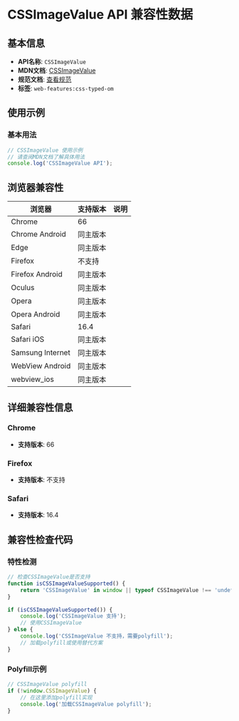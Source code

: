 # CSSImageValue API 兼容性数据

## 基本信息

- **API名称**: `CSSImageValue`
- **MDN文档**: [CSSImageValue](https://developer.mozilla.org/docs/Web/API/CSSImageValue)
- **规范文档**: [查看规范](https://drafts.css-houdini.org/css-typed-om/#imagevalue-objects)
- **标签**: `web-features:css-typed-om`

## 使用示例

### 基本用法

```javascript
// CSSImageValue 使用示例
// 请查阅MDN文档了解具体用法
console.log('CSSImageValue API');
```

## 浏览器兼容性

| 浏览器 | 支持版本 | 说明 |
|--------|----------|------|
| Chrome | 66 |  |
| Chrome Android | 同主版本 |  |
| Edge | 同主版本 |  |
| Firefox | 不支持 |  |
| Firefox Android | 同主版本 |  |
| Oculus | 同主版本 |  |
| Opera | 同主版本 |  |
| Opera Android | 同主版本 |  |
| Safari | 16.4 |  |
| Safari iOS | 同主版本 |  |
| Samsung Internet | 同主版本 |  |
| WebView Android | 同主版本 |  |
| webview_ios | 同主版本 |  |

## 详细兼容性信息

### Chrome

- **支持版本**: 66

### Firefox

- **支持版本**: 不支持

### Safari

- **支持版本**: 16.4

## 兼容性检查代码

### 特性检测

```javascript
// 检查CSSImageValue是否支持
function isCSSImageValueSupported() {
    return 'CSSImageValue' in window || typeof CSSImageValue !== 'undefined';
}

if (isCSSImageValueSupported()) {
    console.log('CSSImageValue 支持');
    // 使用CSSImageValue
} else {
    console.log('CSSImageValue 不支持，需要polyfill');
    // 加载polyfill或使用替代方案
}
```

### Polyfill示例

```javascript
// CSSImageValue polyfill
if (!window.CSSImageValue) {
    // 在这里添加polyfill实现
    console.log('加载CSSImageValue polyfill');
}
```

